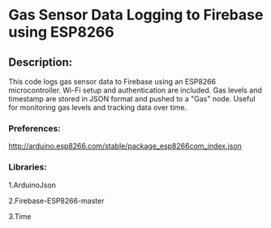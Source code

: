 # Gas Sensor Data Logging to Firebase using ESP8266
## Description:
This code logs gas sensor data to Firebase using an ESP8266 microcontroller. Wi-Fi setup and authentication are included. Gas levels and timestamp are stored in JSON format and pushed to a "Gas" node. Useful for monitoring gas levels and tracking data over time.

### Preferences:
http://arduino.esp8266.com/stable/package_esp8266com_index.json

### Libraries:
1.ArduinoJson

2.Firebase-ESP8266-master

3.Time

